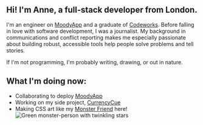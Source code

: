 ## Hi! I'm Anne, a full-stack developer from London.

I'm an engineer on [MoodyApp](https://github.com/BOUNCE8/MoodyApp/blob/development/README.md) and a graduate of [Codeworks](https://github.com/codeworks/). Before falling in love with software development, I was a journalist. My background in communications and conflict reporting makes me especially passionate about building robust, accessible tools help people solve problems and tell stories.

If I'm not programming, I'm probably writing, drawing, or out in nature.

## What I'm doing now:
- Collaborating to deploy [MoodyApp](https://github.com/BOUNCE8/MoodyApp/blob/development/README.md)
- Working on my side project, [CurrencyCue](https://github.com/ABJolis/currency_cue#readme)
- Making CSS art like my [Monster Friend](https://github.com/ABJolis/monsterfriends) here! 
![Green monster-person with twinkling stars](https://github.com/ABJolis/MyReadMe/raw/master/GreenManGif.gif)

